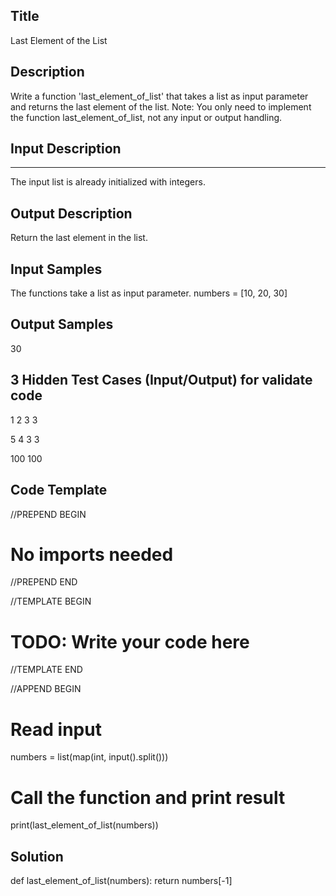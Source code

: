 ## Title
Last Element of the List

## Description
Write a function 'last_element_of_list' that takes a list as input parameter and
returns the last element of the list.
Note: You only need to implement the function last_element_of_list, not any input or output handling.

## Input Description
************
The input list is already initialized with integers.

## Output Description
Return the last element in the list.

## Input Samples
The functions take a list as input parameter.
numbers = [10, 20, 30]

## Output Samples
30

## 3 Hidden Test Cases (Input/Output) for validate code
1 2 3 
3

5 4 3 
3

100
100

## Code Template

//PREPEND BEGIN
# No imports needed
//PREPEND END

//TEMPLATE BEGIN

# TODO: Write your code here

//TEMPLATE END

//APPEND BEGIN
# Read input
numbers = list(map(int, input().split()))

# Call the function and print result
print(last_element_of_list(numbers))


## Solution

def last_element_of_list(numbers):
    return numbers[-1]
